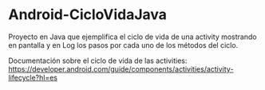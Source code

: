 # Android-CicloVidaJava

Proyecto en Java que ejemplifica el ciclo de vida de una activity mostrando en pantalla y en Log los pasos por cada uno de los métodos del ciclo.

Documentación sobre el ciclo de vida de las activities:
https://developer.android.com/guide/components/activities/activity-lifecycle?hl=es
